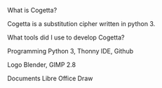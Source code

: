 What is Cogetta?

Cogetta is a substitution cipher written in python 3.

What tools did I use to develop Cogetta?

Programming
Python 3, Thonny IDE, Github

Logo
Blender, GIMP 2.8

Documents
Libre Office Draw

